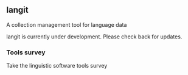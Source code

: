 ## langit
A collection management tool for language data

langit is currently under development. Please check back for updates.

### Tools survey

Take the linguistic software tools survey
